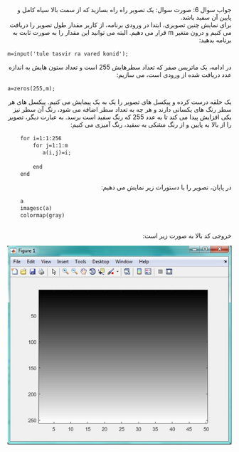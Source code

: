 <div dir="rtl">
جواب سوال 6:
صورت سوال: یک تصویر راه راه بسازید که از سمت بالا سیاه کامل و پایین آن سفید باشد.
</div>

<div dir="rtl">
برای نمایش چنین تصویری، ابتدا در ورودی برنامه، از کاربر مقدار طول تصویر را دریافت می کنیم و درون متغیر m قرار می دهیم. البته می توانید این مقدار را به صورت ثابت به برنامه بدهید:
</div>

```
m=input('tule tasvir ra vared konid');
```

<div dir="rtl">
در ادامه، یک ماتریس صفر که تعداد سطرهایش 255 است و تعداد ستون هایش به اندازه عدد دریافت شده از ورودی است، می سازیم:
</div>

```
a=zeros(255,m);
```

<div dir="rtl">
یک حلقه درست کرده و پیکسل های تصویر را یک به یک پیمایش می کنیم. پیکسل های هر سطر رنگ های یکسانی دارند و هر چه به تعداد سطر اضافه می شود، رنگ آن سطر نیز یکی افزایش پیدا می کند تا به عدد 255 که رنگ سفید است برسد. به عبارت دیگر، تصویر را از بالا به پایین و از رنگ مشکی به سفید، رنگ آمیزی می کنیم:
</div>


```
    for i=1:1:256
        for j=1:1:m
           a(i,j)=i;
                 
        end
    end
```
    
<div dir="rtl">
در پایان، تصویر را با دستورات زیر نمایش می دهیم:
</div>
    
```
    a
    imagesc(a)
    colormap(gray)
    
```

<div dir="rtl">
خروجی کد بالا به صورت زیر است:
</div>

![khorooji](02520.jpg)
